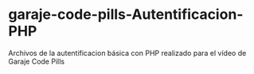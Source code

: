 # garaje-code-pills-Autentificacion-PHP
 Archivos de la autentificacion básica con PHP realizado para el vídeo de Garaje Code Pills
